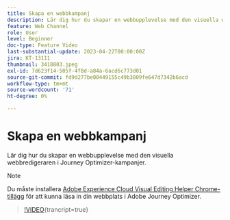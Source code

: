 ```yaml
---
title: Skapa en webbkampanj
description: Lär dig hur du skapar en webbupplevelse med den visuella webbredigeraren i Journey Optimizer-kampanjer.
feature: Web Channel
role: User
level: Beginner
doc-type: Feature Video
last-substantial-update: 2023-04-22T00:00:00Z
jira: KT-13111
thumbnail: 3418803.jpeg
exl-id: 7d623f14-505f-4f8d-a84a-6acd6c773d01
source-git-commit: fd9d277be00449155c49b3809fe647d7342b6acd
workflow-type: tm+mt
source-wordcount: '71'
ht-degree: 0%

---
```


# Skapa en webbkampanj

Lär dig hur du skapar en webbupplevelse med den visuella webbredigeraren i Journey Optimizer-kampanjer.

>[!NOTE]
> Du måste installera [Adobe Experience Cloud Visual Editing Helper Chrome-tillägg](https://chrome.google.com/webstore/detail/adobe-experience-cloud-vi/kgmjjkfjacffaebgpkpcllakjifppnca) för att kunna läsa in din webbplats i Adobe Journey Optimizer.

>[!VIDEO](https://video.tv.adobe.com/v/3418803/?quality=12&learn=on){trancript=true}
